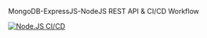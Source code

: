 MongoDB-ExpressJS-NodeJS REST API & CI/CD Workflow

[![Node.JS CI/CD](https://github.com/sspangsberg/MEN_REST_API_DEVOPS/actions/workflows/main.yml/badge.svg)](https://github.com/sspangsberg/MEN_REST_API_DEVOPS/actions/workflows/main.yml)
